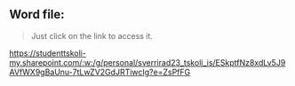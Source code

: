 ## Word file:
>Just click on the link to access it.

https://studenttskoli-my.sharepoint.com/:w:/g/personal/sverrirad23_tskoli_is/ESkptfNz8xdLv5J9AVfWX9gBaUnu-7tLwZV2GdJRTiwcIg?e=ZsPfFG

